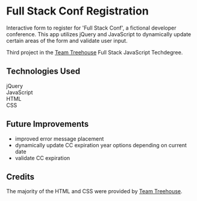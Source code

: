 # Full Stack Conf Registration
Interactive form to register for 'Full Stack Conf', a fictional developer conference. This app utilizes jQuery and JavaScript to dynamically update certain areas of the form and validate user input.

Third project in the [Team Treehouse](http://referrals.trhou.se/clarkwinters) Full Stack JavaScript Techdegree.

## Technologies Used
jQuery  
JavaScript  
HTML  
CSS  

## Future Improvements
- improved error message placement
- dynamically update CC expiration year options depending on current date
- validate CC expiration

## Credits
The majority of the HTML and CSS were provided by [Team Treehouse](https://teamtreehouse.com).